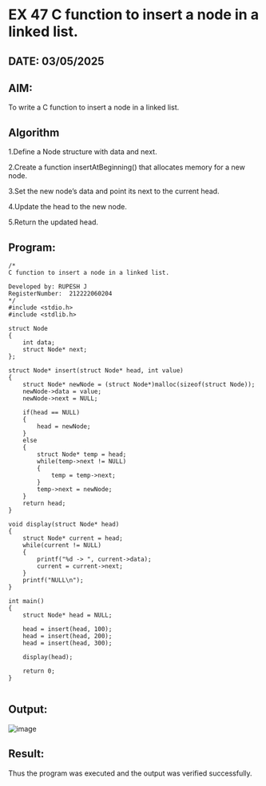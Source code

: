 # EX 47 C function to insert a node in a linked list.
## DATE: 03/05/2025
## AIM:
To write a C function to insert a node in a linked list.

## Algorithm
1.Define a Node structure with data and next.

2.Create a function insertAtBeginning() that allocates memory for a new node.

3.Set the new node’s data and point its next to the current head.

4.Update the head to the new node.

5.Return the updated head.

## Program:
```
/*
C function to insert a node in a linked list.

Developed by: RUPESH J
RegisterNumber:  212222060204
*/
#include <stdio.h>
#include <stdlib.h>

struct Node
{
    int data;
    struct Node* next;
};

struct Node* insert(struct Node* head, int value)
{
    struct Node* newNode = (struct Node*)malloc(sizeof(struct Node));
    newNode->data = value;
    newNode->next = NULL;

    if(head == NULL)
    {
        head = newNode;
    }
    else
    {
        struct Node* temp = head;
        while(temp->next != NULL)
        {
            temp = temp->next;
        }
        temp->next = newNode;
    }
    return head;
}

void display(struct Node* head)
{
    struct Node* current = head;
    while(current != NULL)
    {
        printf("%d -> ", current->data);
        current = current->next;
    }
    printf("NULL\n");
}

int main()
{
    struct Node* head = NULL;

    head = insert(head, 100);
    head = insert(head, 200);
    head = insert(head, 300);

    display(head);

    return 0;
}


```

## Output:

![image](https://github.com/user-attachments/assets/c0ef9202-c306-4173-aa94-e681095de07f)


## Result:
Thus the program was executed and the output was verified successfully.
